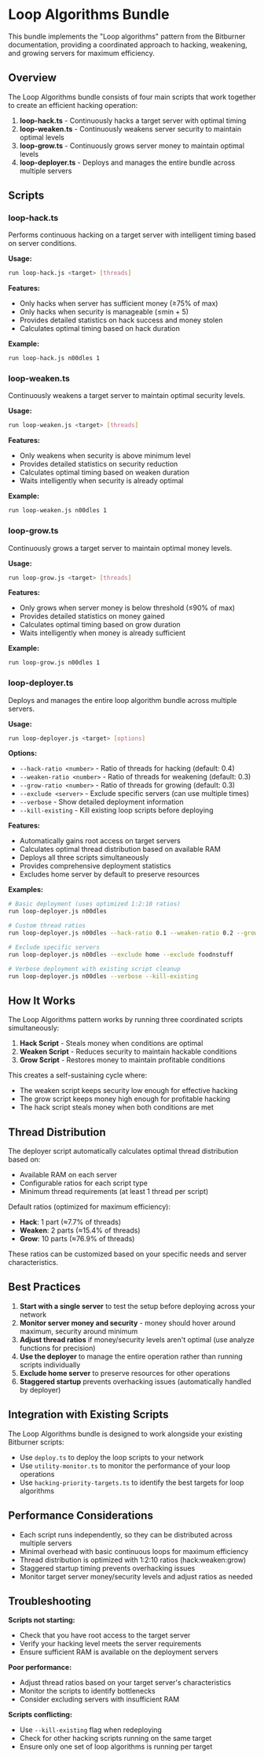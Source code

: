 # Loop Algorithms Bundle

This bundle implements the "Loop algorithms" pattern from the Bitburner documentation, providing a coordinated approach to hacking, weakening, and growing servers for maximum efficiency.

## Overview

The Loop Algorithms bundle consists of four main scripts that work together to create an efficient hacking operation:

1. **loop-hack.ts** - Continuously hacks a target server with optimal timing
2. **loop-weaken.ts** - Continuously weakens server security to maintain optimal levels
3. **loop-grow.ts** - Continuously grows server money to maintain optimal levels
4. **loop-deployer.ts** - Deploys and manages the entire bundle across multiple servers

## Scripts

### loop-hack.ts

Performs continuous hacking on a target server with intelligent timing based on server conditions.

**Usage:**
```bash
run loop-hack.js <target> [threads]
```

**Features:**
- Only hacks when server has sufficient money (≥75% of max)
- Only hacks when security is manageable (≤min + 5)
- Provides detailed statistics on hack success and money stolen
- Calculates optimal timing based on hack duration

**Example:**
```bash
run loop-hack.js n00dles 1
```

### loop-weaken.ts

Continuously weakens a target server to maintain optimal security levels.

**Usage:**
```bash
run loop-weaken.js <target> [threads]
```

**Features:**
- Only weakens when security is above minimum level
- Provides detailed statistics on security reduction
- Calculates optimal timing based on weaken duration
- Waits intelligently when security is already optimal

**Example:**
```bash
run loop-weaken.js n00dles 1
```

### loop-grow.ts

Continuously grows a target server to maintain optimal money levels.

**Usage:**
```bash
run loop-grow.js <target> [threads]
```

**Features:**
- Only grows when server money is below threshold (≤90% of max)
- Provides detailed statistics on money gained
- Calculates optimal timing based on grow duration
- Waits intelligently when money is already sufficient

**Example:**
```bash
run loop-grow.js n00dles 1
```

### loop-deployer.ts

Deploys and manages the entire loop algorithm bundle across multiple servers.

**Usage:**
```bash
run loop-deployer.js <target> [options]
```

**Options:**
- `--hack-ratio <number>` - Ratio of threads for hacking (default: 0.4)
- `--weaken-ratio <number>` - Ratio of threads for weakening (default: 0.3)
- `--grow-ratio <number>` - Ratio of threads for growing (default: 0.3)
- `--exclude <server>` - Exclude specific servers (can use multiple times)
- `--verbose` - Show detailed deployment information
- `--kill-existing` - Kill existing loop scripts before deploying

**Features:**
- Automatically gains root access on target servers
- Calculates optimal thread distribution based on available RAM
- Deploys all three scripts simultaneously
- Provides comprehensive deployment statistics
- Excludes home server by default to preserve resources

**Examples:**
```bash
# Basic deployment (uses optimized 1:2:10 ratios)
run loop-deployer.js n00dles

# Custom thread ratios
run loop-deployer.js n00dles --hack-ratio 0.1 --weaken-ratio 0.2 --grow-ratio 0.7

# Exclude specific servers
run loop-deployer.js n00dles --exclude home --exclude foodnstuff

# Verbose deployment with existing script cleanup
run loop-deployer.js n00dles --verbose --kill-existing
```

## How It Works

The Loop Algorithms pattern works by running three coordinated scripts simultaneously:

1. **Hack Script** - Steals money when conditions are optimal
2. **Weaken Script** - Reduces security to maintain hackable conditions
3. **Grow Script** - Restores money to maintain profitable conditions

This creates a self-sustaining cycle where:
- The weaken script keeps security low enough for effective hacking
- The grow script keeps money high enough for profitable hacking
- The hack script steals money when both conditions are met

## Thread Distribution

The deployer script automatically calculates optimal thread distribution based on:

- Available RAM on each server
- Configurable ratios for each script type
- Minimum thread requirements (at least 1 thread per script)

Default ratios (optimized for maximum efficiency):
- **Hack**: 1 part (≈7.7% of threads)
- **Weaken**: 2 parts (≈15.4% of threads)
- **Grow**: 10 parts (≈76.9% of threads)

These ratios can be customized based on your specific needs and server characteristics.

## Best Practices

1. **Start with a single server** to test the setup before deploying across your network
2. **Monitor server money and security** - money should hover around maximum, security around minimum
3. **Adjust thread ratios** if money/security levels aren't optimal (use analyze functions for precision)
4. **Use the deployer** to manage the entire operation rather than running scripts individually
5. **Exclude home server** to preserve resources for other operations
6. **Staggered startup** prevents overhacking issues (automatically handled by deployer)

## Integration with Existing Scripts

The Loop Algorithms bundle is designed to work alongside your existing Bitburner scripts:

- Use `deploy.ts` to deploy the loop scripts to your network
- Use `utility-monitor.ts` to monitor the performance of your loop operations
- Use `hacking-priority-targets.ts` to identify the best targets for loop algorithms

## Performance Considerations

- Each script runs independently, so they can be distributed across multiple servers
- Minimal overhead with basic continuous loops for maximum efficiency
- Thread distribution is optimized with 1:2:10 ratios (hack:weaken:grow)
- Staggered startup timing prevents overhacking issues
- Monitor target server money/security levels and adjust ratios as needed

## Troubleshooting

**Scripts not starting:**
- Check that you have root access to the target server
- Verify your hacking level meets the server requirements
- Ensure sufficient RAM is available on the deployment servers

**Poor performance:**
- Adjust thread ratios based on your target server's characteristics
- Monitor the scripts to identify bottlenecks
- Consider excluding servers with insufficient RAM

**Scripts conflicting:**
- Use `--kill-existing` flag when redeploying
- Check for other hacking scripts running on the same target
- Ensure only one set of loop algorithms is running per target

